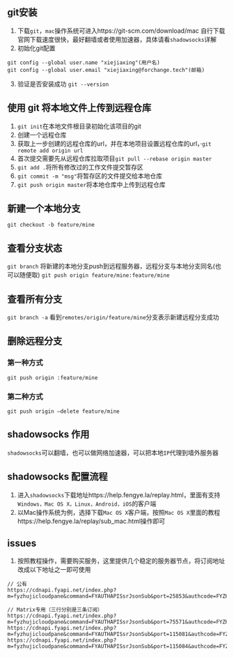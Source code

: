 ## git安装
1. 下载`git`，`mac`操作系统可进入https://git-scm.com/download/mac 自行下载
官网下载速度很快，最好翻墙或者使用加速器，具体请看`shadowsocks`详解
2. 初始化git配置
```
git config --global user.name "xiejiaxing"(用户名)
git config --global user.email "xiejiaxing@forchange.tech"(邮箱)
```
3. 验证是否安装成功
`git --version`

## 使用 git 将本地文件上传到远程仓库
1. `git init`在本地文件根目录初始化该项目的git
2. 创建一个远程仓库
3. 获取上一步创建的远程仓库的url，并在本地项目设置远程仓库的url，·`git remote add origin url`
4. 首次提交需要先从远程仓库拉取项目`git pull --rebase origin master`
5. `git add .`将所有修改过的工作文件提交暂存区
6. `git commit -m "msg"`将暂存区的文件提交给本地仓库
7. `git push origin master`将本地仓库中上传到远程仓库

## 新建一个本地分支
`git checkout -b feature/mine`
## 查看分支状态
`git branch`
将新建的本地分支push到远程服务器，远程分支与本地分支同名(也可以随便取)
`git push origin feature/mine:feature/mine`
## 查看所有分支
`git branch -a`
看到`remotes/origin/feature/mine`分支表示新建远程分支成功
## 删除远程分支
### 第一种方式
`git push origin :feature/mine`
### 第二种方式
`git push origin —delete feature/mine`

## shadowsocks 作用
`shadowsocks`可以翻墙，也可以做网络加速器，可以把本地`IP`代理到墙外服务器

## shadowsocks 配置流程
1. 进入`shadowsocks`下载地址https://help.fengye.la/replay.html，里面有支持`Windows，Mac OS X，Linux，Android，iOS`的客户端
2. 以Mac操作系统为例，选择下载`Mac OS X`客户端，按照`Mac OS X`里面的教程https://help.fengye.la/replay/sub_mac.html操作即可

## issues
1. 按照教程操作，需要购买服务，这里提供几个稳定的服务器节点，将订阅地址改成以下地址之一即可使用
```
// 公有
https://cdnapi.fyapi.net/index.php?m=fyzhujicloudpane&command=FYAUTHAPISsrJsonSub&port=25853&authcode=FYZHUJI0939BcwAM9lS19SZ5w6

// Matrix专用（三行分别是三条订阅）
https://cdnapi.fyapi.net/index.php?m=fyzhujicloudpane&command=FYAUTHAPISsrJsonSub&port=75571&authcode=FYZHUJI1037bAsAbXJswmcoey3
https://cdnapi.fyapi.net/index.php?m=fyzhujicloudpane&command=FYAUTHAPISsrJsonSub&port=115081&authcode=FYZHUJI0924BqEW7AQt7gYrsOX
https://cdnapi.fyapi.net/index.php?m=fyzhujicloudpane&command=FYAUTHAPISsrJsonSub&port=115084&authcode=FYZHUJI0936zHR1b5noJIfAlrS
```

